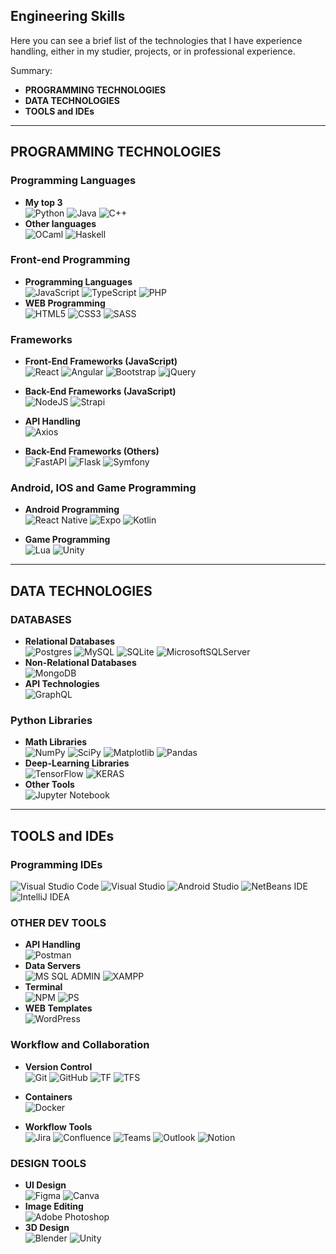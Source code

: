 ## Engineering Skills

Here you can see a brief list of the technologies that I have experience handling, either in my studier, projects, or in professional experience.

Summary:
- **PROGRAMMING TECHNOLOGIES**
- **DATA TECHNOLOGIES**
- **TOOLS and IDEs**

---
## PROGRAMMING TECHNOLOGIES

### Programming Languages
- **My top 3 <br>**
![Python](https://img.shields.io/badge/python-3670A0?style=for-the-badge&logo=python&logoColor=ffdd54)
![Java](https://img.shields.io/badge/java-%23ED8B00.svg?style=for-the-badge&logo=openjdk&logoColor=white)
![C++](https://img.shields.io/badge/c++-%2300599C.svg?style=for-the-badge&logo=c%2B%2B&logoColor=white)
- **Other languages<br>**
![OCaml](https://img.shields.io/badge/OCaml-%23E98407.svg?style=for-the-badge&logo=ocaml&logoColor=white)
![Haskell](https://img.shields.io/badge/Haskell-5e5086?style=for-the-badge&logo=haskell&logoColor=white)

### Front-end Programming
- **Programming Languages<br>**
![JavaScript](https://img.shields.io/badge/javascript-%23323330.svg?style=for-the-badge&logo=javascript&logoColor=%23F7DF1E)
![TypeScript](https://img.shields.io/badge/typescript-%23007ACC.svg?style=for-the-badge&logo=typescript&logoColor=white)
![PHP](https://img.shields.io/badge/php-%23777BB4.svg?style=for-the-badge&logo=php&logoColor=white)
- **WEB Programming<br>**
![HTML5](https://img.shields.io/badge/html5-%23E34F26.svg?style=for-the-badge&logo=html5&logoColor=white)
![CSS3](https://img.shields.io/badge/css3-%231572B6.svg?style=for-the-badge&logo=css3&logoColor=white)
![SASS](https://img.shields.io/badge/Sass-CC6699?style=for-the-badge&logo=sass&logoColor=white)

### Frameworks

- **Front-End Frameworks (JavaScript)<br>**
![React](https://img.shields.io/badge/react-%2320232a.svg?style=for-the-badge&logo=react&logoColor=%2361DAFB)
![Angular](https://img.shields.io/badge/angular-%23DD0031.svg?style=for-the-badge&logo=angular&logoColor=white)
![Bootstrap](https://img.shields.io/badge/bootstrap-%238511FA.svg?style=for-the-badge&logo=bootstrap&logoColor=white)
![jQuery](https://img.shields.io/badge/jQuery-0769AD?style=for-the-badge&logo=jquery&logoColor=white)

- **Back-End Frameworks (JavaScript)<br>**
![NodeJS](https://img.shields.io/badge/node.js-6DA55F?style=for-the-badge&logo=node.js&logoColor=white)
![Strapi](https://img.shields.io/badge/strapi-%232E7EEA.svg?style=for-the-badge&logo=strapi&logoColor=white)

- **API Handling<br>**
![Axios](https://img.shields.io/badge/axios-671ddf?&style=for-the-badge&logo=axios&logoColor=white)

- **Back-End Frameworks (Others)<br>**
![FastAPI](https://img.shields.io/badge/FastAPI-005571?style=for-the-badge&logo=fastapi)
![Flask](https://img.shields.io/badge/flask-%23000.svg?style=for-the-badge&logo=flask&logoColor=white)
![Symfony](https://img.shields.io/badge/symfony-%23000000.svg?style=for-the-badge&logo=symfony&logoColor=white)

### Android, IOS and Game Programming

- **Android Programming<br>**
![React Native](https://img.shields.io/badge/react_native-%2320232a.svg?style=for-the-badge&logo=react&logoColor=%2361DAFB)
![Expo](https://img.shields.io/badge/expo-1C1E24?style=for-the-badge&logo=expo&logoColor=#D04A37)
![Kotlin](https://img.shields.io/badge/kotlin-%237F52FF.svg?style=for-the-badge&logo=kotlin&logoColor=white)

- **Game Programming<br>**
![Lua](https://img.shields.io/badge/lua-%232C2D72.svg?style=for-the-badge&logo=lua&logoColor=white)
![Unity](https://img.shields.io/badge/unity-%23000000.svg?style=for-the-badge&logo=unity&logoColor=white)

---
## DATA TECHNOLOGIES

### DATABASES
- **Relational Databases<br>**
![Postgres](https://img.shields.io/badge/postgres-%23316192.svg?style=for-the-badge&logo=postgresql&logoColor=white) 
![MySQL](https://img.shields.io/badge/mysql-%2300f.svg?style=for-the-badge&logo=mysql&logoColor=white)
![SQLite](https://img.shields.io/badge/sqlite-%2307405e.svg?style=for-the-badge&logo=sqlite&logoColor=white)
![MicrosoftSQLServer](https://img.shields.io/badge/MS%20SQL%20Server-CC2927?style=for-the-badge&logo=microsoft%20sql%20server&logoColor=white) 
- **Non-Relational Databases<br>**
![MongoDB](https://img.shields.io/badge/MongoDB-%234ea94b.svg?style=for-the-badge&logo=mongodb&logoColor=white)
- **API Technologies<br>**
![GraphQL](https://img.shields.io/badge/-GraphQL-E10098?style=for-the-badge&logo=graphql&logoColor=white)

### Python Libraries
- **Math Libraries<br>**
![NumPy](https://img.shields.io/badge/numpy-%23013243.svg?style=for-the-badge&logo=numpy&logoColor=white)
![SciPy](https://img.shields.io/badge/SciPy-%230C55A5.svg?style=for-the-badge&logo=scipy&logoColor=%white)
![Matplotlib](https://img.shields.io/badge/Matplotlib-%23ffffff.svg?style=for-the-badge&logo=Matplotlib&logoColor=black)
![Pandas](https://img.shields.io/badge/pandas-%23150458.svg?style=for-the-badge&logo=pandas&logoColor=white)
- **Deep-Learning Libraries<br>**
![TensorFlow](https://img.shields.io/badge/TensorFlow-%23FF6F00.svg?style=for-the-badge&logo=TensorFlow&logoColor=white)
![KERAS](https://img.shields.io/badge/Keras-D00000.svg?style=for-the-badge&logo=Keras&logoColor=white)
- **Other Tools<br>**
![Jupyter Notebook](https://img.shields.io/badge/jupyter-%23FA0F00.svg?style=for-the-badge&logo=jupyter&logoColor=white)

---
## TOOLS and IDEs

### Programming IDEs
![Visual Studio Code](https://img.shields.io/badge/Visual%20Studio%20Code-0078d7.svg?style=for-the-badge&logo=visual-studio-code&logoColor=white)
![Visual Studio](https://img.shields.io/badge/Visual%20Studio-5C2D91.svg?style=for-the-badge&logo=visual-studio&logoColor=white)
![Android Studio](https://img.shields.io/badge/android%20studio-346ac1?style=for-the-badge&logo=android%20studio&logoColor=white)
![NetBeans IDE](https://img.shields.io/badge/NetBeansIDE-1B6AC6.svg?style=for-the-badge&logo=apache-netbeans-ide&logoColor=white)
![IntelliJ IDEA](https://img.shields.io/badge/IntelliJIDEA-000000.svg?style=for-the-badge&logo=intellij-idea&logoColor=white)

### OTHER DEV TOOLS
- **API Handling<br>**
![Postman](https://img.shields.io/badge/Postman-FF6C37?style=for-the-badge&logo=postman&logoColor=white)
- **Data Servers<br>**
![MS SQL ADMIN](https://img.shields.io/badge/MS_SQL_Server_Manager-CC2927?style=for-the-badge&logo=microsoft%20sql%20server&logoColor=white)
![XAMPP](https://img.shields.io/badge/Xampp-F37623?style=for-the-badge&logo=xampp&logoColor=white)
- **Terminal<br>**
![NPM](https://img.shields.io/badge/NPM-%23CB3837.svg?style=for-the-badge&logo=npm&logoColor=white)
![PS](https://img.shields.io/badge/powershell-5391FE?style=for-the-badge&logo=powershell&logoColor=white)
- **WEB Templates<br>**
![WordPress](https://img.shields.io/badge/WordPress-%23117AC9.svg?style=for-the-badge&logo=WordPress&logoColor=white)

### Workflow and Collaboration
- **Version Control<br>**
![Git](https://img.shields.io/badge/git-%23F05033.svg?style=for-the-badge&logo=git&logoColor=white)
![GitHub](https://img.shields.io/badge/github-%23121011.svg?style=for-the-badge&logo=github&logoColor=white)
![TF](https://img.shields.io/badge/-MS_Team_Foundation-0077B5?style=for-the-badge)
![TFS](https://img.shields.io/badge/-MS_Team_Foundation_Server-0077B5?style=for-the-badge)

- **Containers<br>**
![Docker](https://img.shields.io/badge/docker-%230db7ed.svg?style=for-the-badge&logo=docker&logoColor=white)
- **Workflow Tools<br>**
![Jira](https://img.shields.io/badge/jira-%230A0FFF.svg?style=for-the-badge&logo=jira&logoColor=white)
![Confluence](https://img.shields.io/badge/confluence-%23172BF4.svg?style=for-the-badge&logo=confluence&logoColor=white)
![Teams](https://img.shields.io/badge/MS_Teams-6264A7?style=for-the-badge&logo=microsoft-teams&logoColor=white)
![Outlook](https://img.shields.io/badge/MS_Outlook-0078D4?style=for-the-badge&logo=microsoft-outlook&logoColor=white)
![Notion](https://img.shields.io/badge/Notion-%23000000.svg?style=for-the-badge&logo=notion&logoColor=white)

### DESIGN TOOLS
- **UI Design<br>**
![Figma](https://img.shields.io/badge/figma-%23F24E1E.svg?style=for-the-badge&logo=figma&logoColor=white)
![Canva](https://img.shields.io/badge/Canva-%2300C4CC.svg?style=for-the-badge&logo=Canva&logoColor=white)
- **Image Editing<br>**
![Adobe Photoshop](https://img.shields.io/badge/adobe%20photoshop-%2331A8FF.svg?style=for-the-badge&logo=adobe%20photoshop&logoColor=white)
- **3D Design<br>**
![Blender](https://img.shields.io/badge/blender-%23F5792A.svg?style=for-the-badge&logo=blender&logoColor=white)
![Unity](https://img.shields.io/badge/unity-%23000000.svg?style=for-the-badge&logo=unity&logoColor=white)
